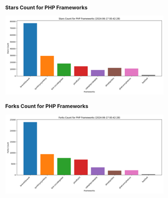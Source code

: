 ### Stars Count for PHP Frameworks

![Stars Chart](./archive/charts/20240617004228_stars_count.png)

### Forks Count for PHP Frameworks

![Forks Chart](./archive/charts/20240617004228_forks_count.png)


